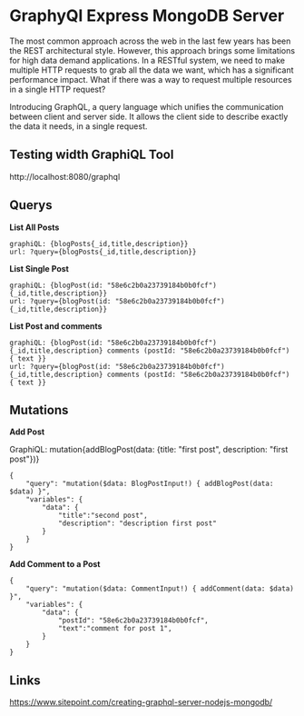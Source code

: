 # GraphyQl Express MongoDB Server
The most common approach across the web in the last few years has been the REST architectural style. However, this approach brings some limitations for high data demand applications. In a RESTful system, we need to make multiple HTTP requests to grab all the data we want, which has a significant performance impact. What if there was a way to request multiple resources in a single HTTP request?

Introducing GraphQL, a query language which unifies the communication between client and server side. It allows the client side to describe exactly the data it needs, in a single request.

## Testing width GraphiQL Tool

http://localhost:8080/graphql

## Querys

**List All Posts**
```
graphiQL: {blogPosts{_id,title,description}}
url: ?query={blogPosts{_id,title,description}}
```

**List Single Post**
```
graphiQL: {blogPost(id: "58e6c2b0a23739184b0b0fcf"){_id,title,description}}
url: ?query={blogPost(id: "58e6c2b0a23739184b0b0fcf"){_id,title,description}}

```

**List Post and comments**
```
graphiQL: {blogPost(id: "58e6c2b0a23739184b0b0fcf"){_id,title,description} comments (postId: "58e6c2b0a23739184b0b0fcf") { text }}
url: ?query={blogPost(id: "58e6c2b0a23739184b0b0fcf"){_id,title,description} comments (postId: "58e6c2b0a23739184b0b0fcf") { text }}
```


## Mutations

**Add Post**

GraphiQL: 
mutation{addBlogPost(data: {title: "first post", description: "first post"})}


```
{
	"query": "mutation($data: BlogPostInput!) { addBlogPost(data: $data) }",
	"variables": {
		"data": {
			"title":"second post",
			"description": "description first post"
		}
	}
}

```

**Add Comment to a Post**

```
{
	"query": "mutation($data: CommentInput!) { addComment(data: $data) }",
	"variables": {
		"data": {
			"postId": "58e6c2b0a23739184b0b0fcf",
			"text":"comment for post 1",
		}
	}
}

```


## Links
https://www.sitepoint.com/creating-graphql-server-nodejs-mongodb/
